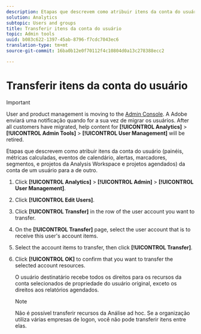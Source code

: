 ```yaml
---
description: Etapas que descrevem como atribuir itens da conta do usuário (painéis, métricas calculadas, eventos de calendário, alertas, marcadores, segmentos, e projetos da Analysis Workspace e projetos agendados) da conta de um usuário para a de outro.
solution: Analytics
subtopic: Users and groups
title: Transferir itens da conta do usuário
topic: Admin tools
uuid: b083c622-1397-45ab-8796-f7cdc7043ec6
translation-type: tm+mt
source-git-commit: 16ba0b12e0f70112f4c10804d0a13c278388ecc2

---
```



# Transferir itens da conta do usuário

>[!IMPORTANT]
>
>User and product management is moving to the [Admin Console](https://helpx.adobe.com/enterprise/using/admin-console.html). A Adobe enviará uma notificação quando for a sua vez de migrar os usuários. After all customers have migrated, help content for **[!UICONTROL Analytics]** &gt; **[!UICONTROL Admin Tools]** &gt; **[!UICONTROL User Management]** will be retired.

Etapas que descrevem como atribuir itens da conta do usuário (painéis, métricas calculadas, eventos de calendário, alertas, marcadores, segmentos, e projetos da Analysis Workspace e projetos agendados) da conta de um usuário para a de outro.

1. Click **[!UICONTROL Analytics]** &gt; **[!UICONTROL Admin]** &gt; **[!UICONTROL User Management]**.
1. Click **[!UICONTROL Edit Users]**.
1. Click **[!UICONTROL Transfer]** in the row of the user account you want to transfer.
1. On the **[!UICONTROL Transfer]** page, select the user account that is to receive this user's account items.
1. Select the account items to transfer, then click **[!UICONTROL Transfer]**.
1. Click **[!UICONTROL OK]** to confirm that you want to transfer the selected account resources.

   O usuário destinatário recebe todos os direitos para os recursos da conta selecionados de propriedade do usuário original, exceto os direitos aos relatórios agendados.

   >[!NOTE]
   >
   >Não é possível transferir recursos da Análise ad hoc. Se a organização utiliza várias empresas de logon, você não pode transferir itens entre elas.

